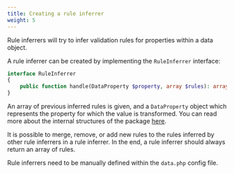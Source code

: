 ```yaml
---
title: Creating a rule inferrer
weight: 5
---
```


Rule inferrers will try to infer validation rules for properties within a data object.

A rule inferrer can be created by implementing the `RuleInferrer` interface:

```php
interface RuleInferrer
{
    public function handle(DataProperty $property, array $rules): array;
}
```

An array of previous inferred rules is given, and a `DataProperty` object which represents the property for which the value is transformed. You can read more about the internal structures of the package [here](/docs/laravel-data/v1/advanced-usage/internal-structures).

It is possible to merge, remove, or add new rules to the rules inferred by other rule inferrers in a rule inferrer. In the end, a rule inferrer should always return an array of rules.

Rule inferrers need to be manually defined within the `data.php` config file.


